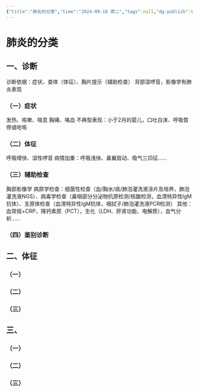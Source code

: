 ```yaml
---
{"title":"肺炎的分类","time":"2024-09-10 周二","tags":null,"dg-publish":true,"permalink":"/200 学习/205 儿科学/理论课/第10章 呼吸系统疾病/第7节 肺炎的分类/肺炎的分类/","dgPassFrontmatter":true,"created":"2024-09-10T08:18:41.000+08:00","updated":"2024-09-10T08:40:37.000+08:00"}
---
```


# 肺炎的分类
## 一、诊断
诊断依据：症状、查体（体征）、胸片提示（辅助检查）
背部湿啰音，影像学有肺炎表现
### （一）症状
发热、咳嗽、喘息
胸痛、咯血
不典型表现：小于2月的婴儿，口吐白沫、呼吸暂停或呛咳
### （二）体征
呼吸增快、湿性啰音
病情加重：呼吸浅快、鼻翼扇动、吸气三凹征……
### （三）辅助检查
胸部影像学
病原学检查：细菌性检查（血/胸水/痰/肺泡灌洗液涂片及培养，肺泡灌洗液NGS）、病毒学检查（鼻咽部分分泌物抗原检测/核酸检测，血清特异性IgM抗体）、支原体检查（血清特异性IgM抗体，咽拭子/肺泡灌洗液PCR检测）
其他：
血常规+CRP，降钙素原（PCT），生化（LDH、肝肾功能、电解质），血气分析……
### （四）鉴别诊断
## 二、体征
### （一）
### （二）
### （三）
## 三、
### （一）
### （二）
### （三）